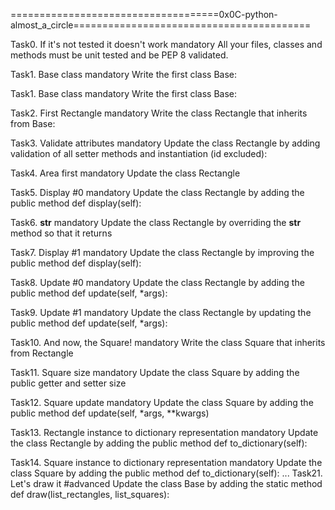 ====================================0x0C-python-almost_a_circle=========================================

Task0. If it's not tested it doesn't work
mandatory
All your files, classes and methods must be unit tested and be PEP 8 validated.

Task1. Base class
mandatory
Write the first class Base:

Task1. Base class
mandatory
Write the first class Base:

Task2. First Rectangle
mandatory
Write the class Rectangle that inherits from Base:

Task3. Validate attributes
mandatory
Update the class Rectangle by adding validation of all setter methods and instantiation (id excluded):

Task4. Area first
mandatory
Update the class Rectangle

Task5. Display #0
mandatory
Update the class Rectangle by adding the public method def display(self):

Task6. __str__
mandatory
Update the class Rectangle by overriding the __str__ method so that it returns

Task7. Display #1
mandatory
Update the class Rectangle by improving the public method def display(self):

Task8. Update #0
mandatory
Update the class Rectangle by adding the public method def update(self, *args):

Task9. Update #1
mandatory
Update the class Rectangle by updating the public method def update(self, *args):

Task10. And now, the Square!
mandatory
Write the class Square that inherits from Rectangle

Task11. Square size
mandatory
Update the class Square by adding the public getter and setter size

Task12. Square update
mandatory
Update the class Square by adding the public method def update(self, *args, **kwargs)

Task13. Rectangle instance to dictionary representation
mandatory
Update the class Rectangle by adding the public method def to_dictionary(self): 

Task14. Square instance to dictionary representation
mandatory
Update the class Square by adding the public method def to_dictionary(self):
...
Task21. Let's draw it
#advanced
Update the class Base by adding the static method def draw(list_rectangles, list_squares):
